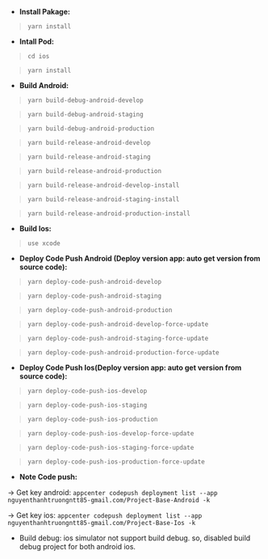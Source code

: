 - **Install Pakage:**

> `yarn install`

- **Intall Pod:**

> `cd ios`

> `yarn install`

- **Build Android:**

> `yarn build-debug-android-develop`

> `yarn build-debug-android-staging`

> `yarn build-debug-android-production`

> `yarn build-release-android-develop`

> `yarn build-release-android-staging`

> `yarn build-release-android-production`

> `yarn build-release-android-develop-install`

> `yarn build-release-android-staging-install`

> `yarn build-release-android-production-install`

- **Build Ios:**

> `use xcode`

- **Deploy Code Push Android (Deploy version app: auto get version from source code):**

> `yarn deploy-code-push-android-develop`

> `yarn deploy-code-push-android-staging`

> `yarn deploy-code-push-android-production`

> `yarn deploy-code-push-android-develop-force-update`

> `yarn deploy-code-push-android-staging-force-update`

> `yarn deploy-code-push-android-production-force-update`

- **Deploy Code Push Ios(Deploy version app: auto get version from source code):**

> `yarn deploy-code-push-ios-develop`

> `yarn deploy-code-push-ios-staging`

> `yarn deploy-code-push-ios-production`

> `yarn deploy-code-push-ios-develop-force-update`

> `yarn deploy-code-push-ios-staging-force-update`

> `yarn deploy-code-push-ios-production-force-update`

- **Note Code push:**

-> Get key android: `appcenter codepush deployment list --app nguyenthanhtruongntt85-gmail.com/Project-Base-Android -k`

-> Get key ios: `appcenter codepush deployment list --app nguyenthanhtruongntt85-gmail.com/Project-Base-Ios -k`

- Build debug: ios simulator not support build debug. so, disabled build debug project for both android ios.
